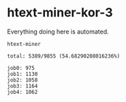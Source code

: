 # htext-miner-kor-3

Everything doing here is automated.

```
htext-miner

total: 5389/9855 (54.68290208016236%)

job0: 975
job1: 1130
job2: 1058
job3: 1164
job4: 1062
```